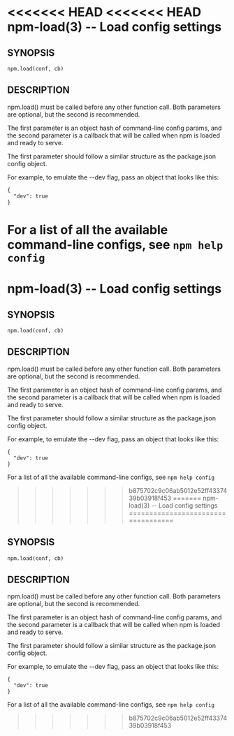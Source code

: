 <<<<<<< HEAD
<<<<<<< HEAD
npm-load(3) -- Load config settings
===================================

## SYNOPSIS

    npm.load(conf, cb)

## DESCRIPTION

npm.load() must be called before any other function call.  Both parameters are
optional, but the second is recommended.

The first parameter is an object hash of command-line config params, and the
second parameter is a callback that will be called when npm is loaded and
ready to serve.

The first parameter should follow a similar structure as the package.json
config object.

For example, to emulate the --dev flag, pass an object that looks like this:

    {
      "dev": true
    }

For a list of all the available command-line configs, see `npm help config`
=======
npm-load(3) -- Load config settings
===================================

## SYNOPSIS

    npm.load(conf, cb)

## DESCRIPTION

npm.load() must be called before any other function call.  Both parameters are
optional, but the second is recommended.

The first parameter is an object hash of command-line config params, and the
second parameter is a callback that will be called when npm is loaded and
ready to serve.

The first parameter should follow a similar structure as the package.json
config object.

For example, to emulate the --dev flag, pass an object that looks like this:

    {
      "dev": true
    }

For a list of all the available command-line configs, see `npm help config`
>>>>>>> b875702c9c06ab5012e52ff4337439b03918f453
=======
npm-load(3) -- Load config settings
===================================

## SYNOPSIS

    npm.load(conf, cb)

## DESCRIPTION

npm.load() must be called before any other function call.  Both parameters are
optional, but the second is recommended.

The first parameter is an object hash of command-line config params, and the
second parameter is a callback that will be called when npm is loaded and
ready to serve.

The first parameter should follow a similar structure as the package.json
config object.

For example, to emulate the --dev flag, pass an object that looks like this:

    {
      "dev": true
    }

For a list of all the available command-line configs, see `npm help config`
>>>>>>> b875702c9c06ab5012e52ff4337439b03918f453
